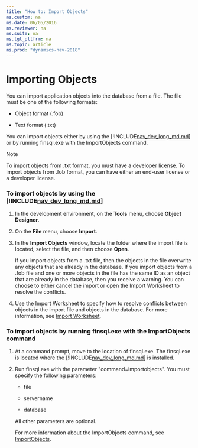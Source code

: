 ```yaml
---
title: "How to: Import Objects"
ms.custom: na
ms.date: 06/05/2016
ms.reviewer: na
ms.suite: na
ms.tgt_pltfrm: na
ms.topic: article
ms.prod: "dynamics-nav-2018"
---
```

# Importing Objects
You can import application objects into the database from a file. The file must be one of the following formats:  

-   Object format \(.fob\)  

-   Text format \(.txt\)  

 You can import objects either by using the [!INCLUDE[nav_dev_long_md.md](../developer/includes/nav_dev_long_.md)] or by running finsql.exe with the ImportObjects command.  

> [!NOTE]  
>  To import objects from .txt format, you must have a developer license. To import objects from .fob format, you can have either an end-user license or a developer license.  

### <a name="ImportObjectsDevEnv"></a>To import objects by using the [!INCLUDE[nav_dev_long_md.md](../developer/includes/nav_dev_long_.md)]  

1.  In the development environment, on the **Tools** menu, choose **Object Designer**.  

2.  On the **File** menu, choose **Import**.  

3.  In the **Import Objects** window, locate the folder where the import file is located, select the file, and then choose **Open**.  

     If you import objects from a .txt file, then the objects in the file overwrite any objects that are already in the database. If you import objects from a .fob file and one or more objects in the file has the same ID as an object that are already in the database, then you receive a warning. You can choose to either cancel the import or open the Import Worksheet to resolve the conflicts.  

4.  Use the Import Worksheet to specify how to resolve conflicts between objects in the import file and objects in the database. For more information, see [Import Worksheet](Import-Worksheet.md).  

### <a name="ImportObjectsFinSQL"></a>To import objects by running finsql.exe with the ImportObjects command  

1.  At a command prompt, move to the location of finsql.exe. The finsql.exe is located where the [!INCLUDE[nav_dev_long_md.md](../developer/includes/nav_dev_long_.md)] is installed.  

2.  Run finsql.exe with the parameter "command=importobjects". You must specify the following parameters:  

    -   file  

    -   servername  

    -   database  

     All other parameters are optional.  

     For more information about the ImportObjects command, see [ImportObjects](https://docs.microsoft.com/en-us/dynamics-nav/importobjects).  

